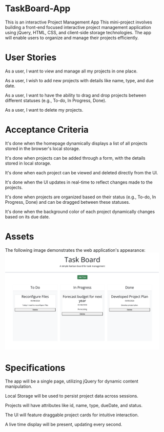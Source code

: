 # TaskBoard-App
This is an interactive Project Management App
This mini-project involves building a front-end focused interactive project management application using jQuery, HTML, CSS, and client-side storage technologies. The app will enable users to organize and manage their projects efficiently.

# User Stories


As a user, I want to view and manage all my projects in one place.


As a user, I wish to add new projects with details like name, type, and due date.


As a user, I want to have the ability to drag and drop projects between different statuses (e.g., To-do, In Progress, Done).


As a user, I want to delete my projects.



# Acceptance Criteria


It's done when the homepage dynamically displays a list of all projects stored in the browser's local storage.


It's done when projects can be added through a form, with the details stored in local storage.


It's done when each project can be viewed and deleted directly from the UI.


It's done when the UI updates in real-time to reflect changes made to the projects.


It's done when projects are organized based on their status (e.g., To-do, In Progress, Done) and can be dragged between these statuses.


It's done when the background color of each project dynamically changes based on its due date.



# Assets
The following image demonstrates the web application's appearance:
![alt text](assets/TaskBoardApp.png)

# Specifications

The app will be a single page, utilizing jQuery for dynamic content manipulation.


Local Storage will be used to persist project data across sessions.


Projects will have attributes like id, name, type, dueDate, and status.


The UI will feature draggable project cards for intuitive interaction.


A live time display will be present, updating every second.
